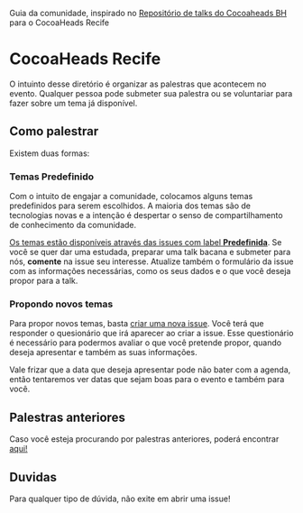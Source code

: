 Guia da comunidade, inspirado no [Repositório de talks do Cocoaheads BH](https://github.com/CocoaheadsBH/talks) para o CocoaHeads Recife

# CocoaHeads Recife
O intuinto desse diretório é organizar as palestras que acontecem no evento. Qualquer pessoa pode submeter sua palestra ou se voluntariar para fazer sobre um tema já disponível.

## Como palestrar
Existem duas formas:

### Temas Predefinido
Com o intuito de engajar a comunidade, colocamos alguns temas predefinidos para serem escolhidos. A maioria dos temas são de tecnologias novas e a intenção é despertar o senso de compartilhamento de conhecimento da comunidade.

[Os temas estão disponíveis através das issues com label **Predefinida**](https://github.com/CocoaHeadsRecife/talks/labels/predefinida). Se você se quer dar uma estudada, preparar uma talk bacana e submeter para nós, **comente** na issue seu interesse. Atualize também o formulário da issue com as informações necessárias, como os seus dados e o que você deseja propor para a talk.

### Propondo novos temas
Para propor novos temas, basta [criar uma nova issue](https://github.com/CocoaHeadsRecife/talks/issues/new). Você terá que responder o quesionário que irá aparecer ao criar a issue. Esse questionário é necessário para podermos avaliar o que você pretende propor, quando deseja apresentar e também as suas informações.

Vale frizar que a data que deseja apresentar pode não bater com a agenda, então tentaremos ver datas que sejam boas para o evento e também para você.

## Palestras anteriores
Caso você esteja procurando por palestras anteriores, poderá encontrar [aqui!](https://github.com/CocoaHeadsRecife/talks/blob/master/past-talks.md)

## Duvidas
Para qualquer tipo de dúvida, não exite em abrir uma issue!
